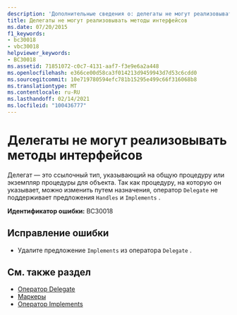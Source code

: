 ```yaml
---
description: 'Дополнительные сведения о: делегаты не могут реализовывать методы интерфейса'
title: Делегаты не могут реализовывать методы интерфейсов
ms.date: 07/20/2015
f1_keywords:
- bc30018
- vbc30018
helpviewer_keywords:
- BC30018
ms.assetid: 71851072-c0c7-4131-aaf7-f3e9e6a2a448
ms.openlocfilehash: e366ce00d58ca3f014213d9459943d7d53c6cdd0
ms.sourcegitcommit: 10e719780594efc781b15295e499c66f316068b8
ms.translationtype: MT
ms.contentlocale: ru-RU
ms.lasthandoff: 02/14/2021
ms.locfileid: "100436777"
---
```

# <a name="delegates-cannot-implement-interface-methods"></a>Делегаты не могут реализовывать методы интерфейсов

Делегат — это ссылочный тип, указывающий на общую процедуру или экземпляр процедуры для объекта. Так как процедуру, на которую он указывает, можно изменить путем назначения, оператор `Delegate` не поддерживает предложения `Handles` и `Implements` .  
  
 **Идентификатор ошибки:** BC30018  
  
## <a name="to-correct-this-error"></a>Исправление ошибки  
  
- Удалите предложение `Implements` из оператора `Delegate` .  
  
## <a name="see-also"></a>См. также раздел

- [Оператор Delegate](../language-reference/statements/delegate-statement.md)
- [Маркеры](../language-reference/statements/handles-clause.md)
- [Оператор Implements](../language-reference/statements/implements-statement.md)
